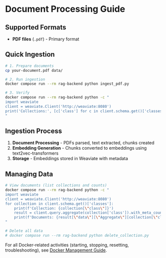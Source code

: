 # Document Processing Guide

## Supported Formats

- **PDF files** (`.pdf`) - Primary format

## Quick Ingestion

```bash
# 1. Prepare documents
cp your-document.pdf data/

# 2. Run ingestion
docker compose run --rm rag-backend python ingest_pdf.py

# 3. Verify
docker compose run --rm rag-backend python -c "
import weaviate
client = weaviate.Client('http://weaviate:8080')
print('Collections:', [c['class'] for c in client.schema.get()['classes']])
"
```

## Ingestion Process

1. **Document Processing** - PDFs parsed, text extracted, chunks created
2. **Embedding Generation** - Chunks converted to embeddings using text2vec-transformers
3. **Storage** - Embeddings stored in Weaviate with metadata

## Managing Data

```bash
# View documents (list collections and counts)
docker compose run --rm rag-backend python -c "
import weaviate
client = weaviate.Client('http://weaviate:8080')
for collection in client.schema.get()['classes']:
    print(f'Collection: {collection[\"class\"]}')
    result = client.query.aggregate(collection['class']).with_meta_count().do()
    print(f'Documents: {result[\"data\"][\"Aggregate\"][collection[\"class\"]][0][\"meta\"][\"count\"]}')
"

# Delete all data
# docker compose run --rm rag-backend python delete_collection.py
```

For all Docker-related activities (starting, stopping, resetting, troubleshooting), see [Docker Management Guide](docker-management.md).
